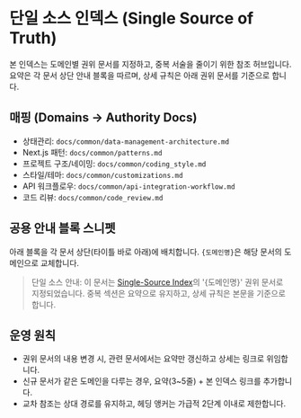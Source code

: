 # 단일 소스 인덱스 (Single Source of Truth)

본 인덱스는 도메인별 권위 문서를 지정하고, 중복 서술을 줄이기 위한 참조 허브입니다. 요약은 각 문서 상단 안내 블록을 따르며, 상세 규칙은 아래 권위 문서를 기준으로 합니다.

## 매핑 (Domains → Authority Docs)
- 상태관리: `docs/common/data-management-architecture.md`
- Next.js 패턴: `docs/common/patterns.md`
- 프로젝트 구조/네이밍: `docs/common/coding_style.md`
- 스타일/테마: `docs/common/customizations.md`
- API 워크플로우: `docs/common/api-integration-workflow.md`
- 코드 리뷰: `docs/common/code_review.md`

## 공용 안내 블록 스니펫
아래 블록을 각 문서 상단(타이틀 바로 아래)에 배치합니다. `{도메인명}`은 해당 문서의 도메인으로 교체합니다.

> 단일 소스 안내: 이 문서는 [Single-Source Index](./single-source-index.md)의 '{도메인명}' 권위 문서로 지정되었습니다. 중복 섹션은 요약으로 유지하고, 상세 규칙은 본문을 기준으로 합니다.

## 운영 원칙
- 권위 문서의 내용 변경 시, 관련 문서에서는 요약만 갱신하고 상세는 링크로 위임합니다.
- 신규 문서가 같은 도메인을 다루는 경우, 요약(3~5줄) + 본 인덱스 링크를 추가합니다.
- 교차 참조는 상대 경로를 유지하고, 헤딩 앵커는 가급적 2단계 이내로 제한합니다.

